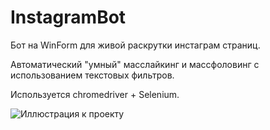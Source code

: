 # InstagramBot

Бот на WinForm для живой раскрутки инстаграм страниц.

Автоматический "умный" масслайкинг и массфоловинг с использованием текстовых фильтров.

Используется chromedriver + Selenium.

![Иллюстрация к проекту](https://github.com/slay9090/InstagramBot/raw/master/InstaBulochka/img/1.png)
